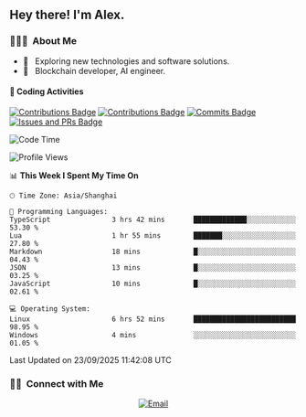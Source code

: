 

<h2> Hey there! I'm Alex.</h2>

<h3> 👨🏻‍💻 &nbsp;About Me </h3>

- 🤔 &nbsp; Exploring new technologies and software solutions.
- 🌱 &nbsp; Blockchain developer, AI engineer.




#### 🔨 Coding Activities

[![Contributions Badge](https://badges.strrl.dev/contributions/all/Alex-wuhu?style=flat-square)](https://github.com/Alex-wuhu)
[![Contributions Badge](https://badges.strrl.dev/contributions/weekly/Alex-wuhu?style=flat-square)](https://github.com/Alex-wuhu)
[![Commits Badge](https://badges.strrl.dev/commits/weekly/Alex-wuhu?style=flat-square)](https://github.com/Alex-wuhu)
[![Issues and PRs Badge](https://badges.strrl.dev/issues-and-prs/weekly/Alex-wuhu?style=flat-square)](https://github.com/Alex-wuhu)


<!--START_SECTION:waka-->
![Code Time](http://img.shields.io/badge/Code%20Time-142%20hrs%2036%20mins-blue)

![Profile Views](http://img.shields.io/badge/Profile%20Views-82-blue)

📊 **This Week I Spent My Time On** 

```text
🕑︎ Time Zone: Asia/Shanghai

💬 Programming Languages: 
TypeScript               3 hrs 42 mins       █████████████░░░░░░░░░░░░   53.30 % 
Lua                      1 hr 55 mins        ███████░░░░░░░░░░░░░░░░░░   27.80 % 
Markdown                 18 mins             █░░░░░░░░░░░░░░░░░░░░░░░░   04.43 % 
JSON                     13 mins             █░░░░░░░░░░░░░░░░░░░░░░░░   03.25 % 
JavaScript               10 mins             █░░░░░░░░░░░░░░░░░░░░░░░░   02.61 % 

💻 Operating System: 
Linux                    6 hrs 52 mins       █████████████████████████   98.95 % 
Windows                  4 mins              ░░░░░░░░░░░░░░░░░░░░░░░░░   01.05 % 
```


 Last Updated on 23/09/2025 11:42:08 UTC
<!--END_SECTION:waka-->


<h3> 🤝🏻 &nbsp;Connect with Me </h3>

<p align="center">
<a href="yanglongwei06@gmail.com"><img alt="Email" src="https://img.shields.io/badge/Email-yanglongwei06@gmail.com-blue?style=flat-square&logo=gmail"></a>
</p>
